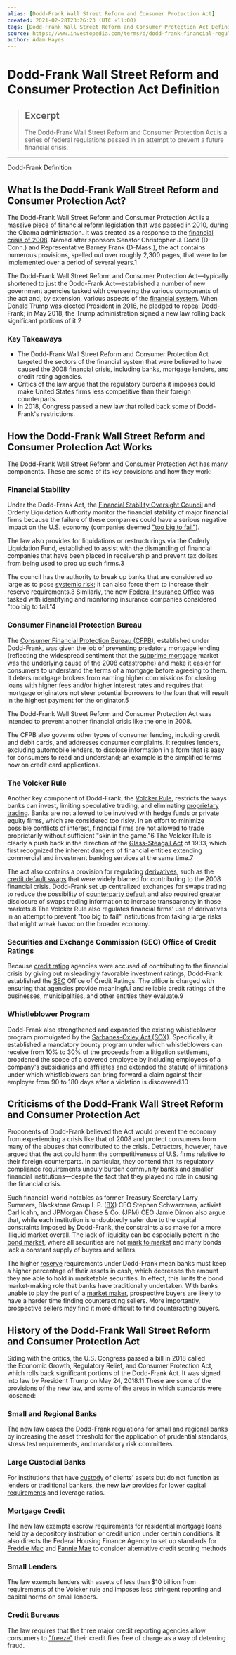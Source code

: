 ```yaml
---
alias: [Dodd-Frank Wall Street Reform and Consumer Protection Act]
created: 2021-02-28T23:26:23 (UTC +11:00)
tags: [Dodd-Frank Wall Street Reform and Consumer Protection Act Definition, Dodd-Frank Definition]
source: https://www.investopedia.com/terms/d/dodd-frank-financial-regulatory-reform-bill.asp
author: Adam Hayes
---
```


# Dodd-Frank Wall Street Reform and Consumer Protection Act Definition

> ## Excerpt
> The Dodd-Frank Wall Street Reform and Consumer Protection Act is a series of federal regulations passed in an attempt to prevent a future financial crisis.

---

Dodd-Frank Definition
## What Is the Dodd-Frank Wall Street Reform and Consumer Protection Act?

The Dodd-Frank Wall Street Reform and Consumer Protection Act is a massive piece of financial reform legislation that was passed in 2010, during the Obama administration. It was created as a response to the [financial crisis of 2008](https://www.investopedia.com/articles/economics/09/financial-crisis-review.asp). Named after sponsors Senator Christopher J. Dodd (D-Conn.) and Representative Barney Frank (D-Mass.), the act contains numerous provisions, spelled out over roughly 2,300 pages, that were to be implemented over a period of several years.1

The Dodd-Frank Wall Street Reform and Consumer Protection Act—typically shortened to just the Dodd-Frank Act—established a number of new government agencies tasked with overseeing the various components of the act and, by extension, various aspects of the [financial system](https://www.investopedia.com/terms/f/financial-system.asp). When Donald Trump was elected President in 2016, he pledged to repeal Dodd-Frank; in May 2018, the Trump administration signed a new law rolling back significant portions of it.2

### Key Takeaways

-   The Dodd-Frank Wall Street Reform and Consumer Protection Act targeted the sectors of the financial system that were believed to have caused the 2008 financial crisis, including banks, mortgage lenders, and credit rating agencies.
-   Critics of the law argue that the regulatory burdens it imposes could make United States firms less competitive than their foreign counterparts.
-   In 2018, Congress passed a new law that rolled back some of Dodd-Frank's restrictions.

## How the Dodd-Frank Wall Street Reform and Consumer Protection Act Works

The Dodd-Frank Wall Street Reform and Consumer Protection Act has many components. These are some of its key provisions and how they work:

### Financial Stability

Under the Dodd-Frank Act, the [Financial Stability Oversight Council](https://www.investopedia.com/terms/f/financial-stability-oversight-council.asp) and Orderly Liquidation Authority monitor the financial stability of major financial firms because the failure of these companies could have a serious negative impact on the U.S. economy (companies deemed ["too big to fail"](https://www.investopedia.com/terms/t/too-big-to-fail.asp)).

The law also provides for liquidations or restructurings via the Orderly Liquidation Fund, established to assist with the dismantling of financial companies that have been placed in receivership and prevent tax dollars from being used to prop up such firms.3

The council has the authority to break up banks that are considered so large as to pose [systemic risk](https://www.investopedia.com/terms/s/systemic-risk.asp); it can also force them to increase their reserve requirements.3 Similarly, the new [Federal Insurance Office](https://www.investopedia.com/terms/f/federal-insurance-office.asp) was tasked with identifying and monitoring insurance companies considered "too big to fail."4

### Consumer Financial Protection Bureau

The [Consumer Financial Protection Bureau (CFPB)](https://www.investopedia.com/terms/c/consumer-financial-protection-bureau-cfpb.asp), established under Dodd-Frank, was given the job of preventing predatory mortgage lending (reflecting the widespread sentiment that the [subprime mortgage](https://www.investopedia.com/terms/s/subprime_mortgage.asp) market was the underlying cause of the 2008 catastrophe) and make it easier for consumers to understand the terms of a mortgage before agreeing to them. It deters mortgage brokers from earning higher commissions for closing loans with higher fees and/or higher interest rates and requires that mortgage originators not steer potential borrowers to the loan that will result in the highest payment for the originator.5

The Dodd-Frank Wall Street Reform and Consumer Protection Act was intended to prevent another financial crisis like the one in 2008.

The CFPB also governs other types of consumer lending, including credit and debit cards, and addresses consumer complaints. It requires lenders, excluding automobile lenders, to disclose information in a form that is easy for consumers to read and understand; an example is the simplified terms now on credit card applications.

### The Volcker Rule

Another key component of Dodd-Frank, the [Volcker Rule](https://www.investopedia.com/terms/v/volcker-rule.asp), restricts the ways banks can invest, limiting speculative trading, and eliminating [proprietary trading](https://www.investopedia.com/terms/p/proprietarytrading.asp). Banks are not allowed to be involved with hedge funds or private equity firms, which are considered too risky. In an effort to minimize possible conflicts of interest, financial firms are not allowed to trade proprietarily without sufficient "skin in the game."6 The Volcker Rule is clearly a push back in the direction of the [Glass-Steagall Act](https://www.investopedia.com/terms/g/glass_steagall_act.asp) of 1933, which first recognized the inherent dangers of financial entities extending commercial and investment banking services at the same time.7

The act also contains a provision for regulating [derivatives](https://www.investopedia.com/terms/d/derivative.asp), such as the [credit default swaps](https://www.investopedia.com/terms/c/creditdefaultswap.asp) that were widely blamed for contributing to the 2008 financial crisis. Dodd-Frank set up centralized exchanges for swaps trading to reduce the possibility of [counterparty default](https://www.investopedia.com/terms/c/counterpartyrisk.asp) and also required greater disclosure of swaps trading information to increase transparency in those markets.8 The Volcker Rule also regulates financial firms' use of derivatives in an attempt to prevent "too big to fail" institutions from taking large risks that might wreak havoc on the broader economy.

### Securities and Exchange Commission (SEC) Office of Credit Ratings

Because [credit rating](https://www.investopedia.com/terms/c/creditrating.asp) agencies were accused of contributing to the financial crisis by giving out misleadingly favorable investment ratings, Dodd-Frank established the [SEC](https://www.investopedia.com/terms/s/sec.asp) Office of Credit Ratings. The office is charged with ensuring that agencies provide meaningful and reliable credit ratings of the businesses, municipalities, and other entities they evaluate.9

### Whistleblower Program

Dodd-Frank also strengthened and expanded the existing whistleblower program promulgated by the [Sarbanes-Oxley Act (SOX)](https://www.investopedia.com/terms/s/sarbanesoxleyact.asp). Specifically, it established a mandatory bounty program under which whistleblowers can receive from 10% to 30% of the proceeds from a litigation settlement, broadened the scope of a covered employee by including employees of a company's subsidiaries and [affiliates](https://www.investopedia.com/terms/a/affiliate.asp) and extended the [statute of limitations](https://www.investopedia.com/terms/s/statute-of-limitations.asp) under which whistleblowers can bring forward a claim against their employer from 90 to 180 days after a violation is discovered.10

## Criticisms of the Dodd-Frank Wall Street Reform and Consumer Protection Act

Proponents of Dodd-Frank believed the Act would prevent the economy from experiencing a crisis like that of 2008 and protect consumers from many of the abuses that contributed to the crisis. Detractors, however, have argued that the act could harm the competitiveness of U.S. firms relative to their foreign counterparts. In particular, they contend that its regulatory compliance requirements unduly burden community banks and smaller financial institutions—despite the fact that they played no role in causing the financial crisis.

Such financial-world notables as former Treasury Secretary Larry Summers, Blackstone Group L.P. ([BX](https://www.investopedia.com/markets/quote?tvwidgetsymbol=bx)) CEO Stephen Schwarzman, activist Carl Icahn, and JPMorgan Chase & Co. (JPM) CEO Jamie Dimon also argue that, while each institution is undoubtedly safer due to the capital constraints imposed by Dodd-Frank, the constraints also make for a more illiquid market overall. The lack of liquidity can be especially potent in the [bond market](https://www.investopedia.com/terms/b/bondmarket.asp), where all securities are not [mark to market](https://www.investopedia.com/terms/m/marktomarket.asp) and many bonds lack a constant supply of buyers and sellers.

The higher [reserve](https://www.investopedia.com/terms/b/bank-reserve.asp) requirements under Dodd-Frank mean banks must keep a higher percentage of their assets in cash, which decreases the amount they are able to hold in marketable securities. In effect, this limits the bond market-making role that banks have traditionally undertaken. With banks unable to play the part of a [market maker](https://www.investopedia.com/terms/m/marketmaker.asp), prospective buyers are likely to have a harder time finding counteracting sellers. More importantly, prospective sellers may find it more difficult to find counteracting buyers.

## History of the Dodd-Frank Wall Street Reform and Consumer Protection Act

Siding with the critics, the U.S. Congress passed a bill in 2018 called the Economic Growth, Regulatory Relief, and Consumer Protection Act, which rolls back significant portions of the Dodd-Frank Act. It was signed into law by President Trump on May 24, 2018.11 These are some of the provisions of the new law, and some of the areas in which standards were loosened:

### Small and Regional Banks

The new law eases the Dodd-Frank regulations for small and regional banks by increasing the asset threshold for the application of prudential standards, stress test requirements, and mandatory risk committees.

### Large Custodial Banks

For institutions that have [custody](https://www.investopedia.com/terms/c/custodian.asp) of clients' assets but do not function as lenders or traditional bankers, the new law provides for lower [capital requirements](https://www.investopedia.com/terms/c/capitalrequirement.asp) and leverage ratios.

### Mortgage Credit

The new law exempts escrow requirements for residential mortgage loans held by a depository institution or credit union under certain conditions. It also directs the Federal Housing Finance Agency to set up standards for [Freddie Mac](https://www.investopedia.com/terms/f/freddiemac.asp) and [Fannie Mae](https://www.investopedia.com/articles/investing/091814/fannie-mae-what-it-does-and-how-it-operates.asp) to consider alternative credit scoring methods

### Small Lenders

The law exempts lenders with assets of less than $10 billion from requirements of the Volcker rule and imposes less stringent reporting and capital norms on small lenders.

### Credit Bureaus

The law requires that the three major credit reporting agencies allow consumers to ["freeze"](https://www.investopedia.com/terms/c/credit-freeze.asp) their credit files free of charge as a way of deterring fraud.
